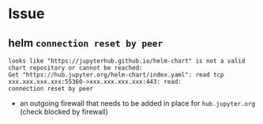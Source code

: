 # Issue

## helm `connection reset by peer`
```
looks like "https://jupyterhub.github.io/helm-chart" is not a valid chart repository or cannot be reached:
Get "https://hub.jupyter.org/helm-chart/index.yaml": read tcp xxx.xxx.xxx.xxx:55360->xxx.xxx.xxx.xxx:443: read:
connection reset by peer
```
- an outgoing firewall that needs to be added in place for `hub.jupyter.org` (check blocked by firewall)
